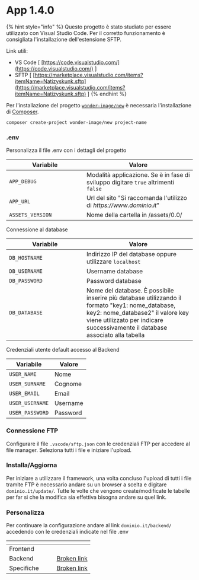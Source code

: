 # App 1.4.0

{% hint style="info" %}
Questo progetto è stato studiato per essere utilizzato con Visual Studio Code. Per il corretto funzionamento è consigliata l'installazione dell'estensione SFTP.

Link utili:

* VS Code \[ [https://code.visualstudio.com/](https://code.visualstudio.com/) ]
* SFTP \[ [https://marketplace.visualstudio.com/items?itemName=Natizyskunk.sftp](https://marketplace.visualstudio.com/items?itemName=Natizyskunk.sftp) ]
{% endhint %}

Per l'installazione del progetto [`wonder-image/new`](https://github.com/wonder-image/new) è necessaria l'installazione di [Composer](https://getcomposer.org/).

```
composer create-project wonder-image/new project-name
```

### .env

Personalizza il file .env con i dettagli del progetto

<table><thead><tr><th width="193">Variabile</th><th>Valore</th></tr></thead><tbody><tr><td><code>APP_DEBUG</code></td><td>Modalità applicazione. Se è in fase di sviluppo digitare <code>true</code> altrimenti <code>false</code></td></tr><tr><td><code>APP_URL</code></td><td>Url del sito "Si raccomanda l'utilizzo di <em>https://www.dominio.it</em>"</td></tr><tr><td><code>ASSETS_VERSION</code></td><td>Nome della cartella in /assets/0.0/</td></tr></tbody></table>

Connessione al database

<table><thead><tr><th width="193">Variabile</th><th>Valore</th></tr></thead><tbody><tr><td><code>DB_HOSTNAME</code></td><td>Indirizzo IP del database oppure utilizzare <code>localhost</code></td></tr><tr><td><code>DB_USERNAME</code></td><td>Username database</td></tr><tr><td><code>DB_PASSWORD</code></td><td>Password database</td></tr><tr><td><code>DB_DATABASE</code></td><td>Nome del database. È possibile inserire più database utilizzando il formato "key1: nome_database, key2: nome_database2" il valore key viene utilizzato per indicare successivamente il database associato alla tabella</td></tr></tbody></table>

Credenziali utente default accesso al Backend

| Variabile       | Valore   |
| --------------- | -------- |
| `USER_NAME`     | Nome     |
| `USER_SURNAME`  | Cognome  |
| `USER_EMAIL`    | Email    |
| `USER_USERNAME` | Username |
| `USER_PASSWORD` | Password |

### Connessione FTP

Configurare il file `.vscode/sftp.json` con le credenziali FTP per accedere al file manager. Seleziona tutti i file e iniziare l'upload.

### Installa/Aggiorna

Per iniziare a utilizzare il framework, una volta concluso l'upload di tutti i file tramite FTP è necessario andare su un browser a scelta e digitare `dominio.it/update/`. Tutte le volte che vengono create/modificate le tabelle per far si che la modifica sia effettiva bisogna andare su quel link.

### Personalizza

Per continuare la configurazione andare al link `dominio.it/backend/` accedendo con le credenziali indicate nel file .env



<table data-view="cards"><thead><tr><th></th><th></th><th></th><th data-hidden data-card-target data-type="content-ref"></th></tr></thead><tbody><tr><td>Frontend</td><td></td><td></td><td></td></tr><tr><td>Backend</td><td></td><td></td><td><a href="broken-reference">Broken link</a></td></tr><tr><td>Specifiche</td><td></td><td></td><td><a href="broken-reference">Broken link</a></td></tr></tbody></table>

